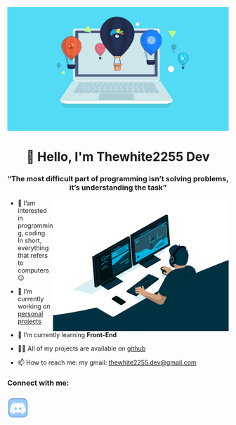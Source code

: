 ![laptop](src/laptop.gif)

<h1 align="center">👋 Hello, I'm Thewhite2255 Dev</h1>
 
<h3 align="center">&#8220;The most difficult part of programming isn’t solving problems, it’s understanding the task&#8221;</h3>

<img align="right" alt="Coding" width="400" src="src/programer.gif" />

- 👀 I’am interested in programming, coding. In short, everything that refers to computers 😉

- 🔭 I’m currently working on [personal projects][github]

- 🌱 I’m currently learning **Front-End**

- 👨‍💻 All of my projects are available on [github]

- 📫 How to reach me: my gmail: thewhite2255.dev@gmail.com

<h3>Connect with me: <h3>

<a href="#">  <img src="src/discord.gif" width="48px" height="48px"/></a>

[github]: https://github.com/Thewhite2255?tab=repositories
